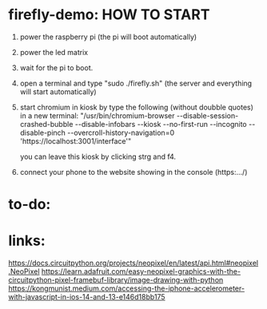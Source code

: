 # firefly-demo: HOW TO START

1. power the raspberry pi (the pi will boot automatically)

2. power the led matrix

3. wait for the pi to boot.

4. open a terminal and type "sudo ./firefly.sh"
   (the server and everything will start automatically)

5. start chromium in kiosk by type the following (without doubble quotes) in a new terminal:
   "/usr/bin/chromium-browser --disable-session-crashed-bubble --disable-infobars --kiosk --no-first-run --incognito --disable-pinch --overcroll-history-navigation=0 'https://localhost:3001/interface'"

   you can leave this kiosk by clicking strg and f4.

6. connect your phone to the website showing in the console (https:.../)

# to-do:

# links:

https://docs.circuitpython.org/projects/neopixel/en/latest/api.html#neopixel.NeoPixel
https://learn.adafruit.com/easy-neopixel-graphics-with-the-circuitpython-pixel-framebuf-library/image-drawing-with-python
https://kongmunist.medium.com/accessing-the-iphone-accelerometer-with-javascript-in-ios-14-and-13-e146d18bb175
